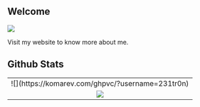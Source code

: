 ## Welcome

![](https://komarev.com/ghpvc/?username=231tr0n)

Visit my website to know more about me.

## Github Stats
<table>
  <tr>
    <td align = 'center' valign = 'middle'>
      ![](https://komarev.com/ghpvc/?username=231tr0n)
    </td>
  </tr>
  <tr>
    <td align = 'center' valign = 'middle'>
      <img src = 'https://github-readme-stats.vercel.app/api/top-langs/?username=231tr0n' />
    </td>
  </tr>
</table>
<!--
**231tr0n/231tr0n** is a ✨ _special_ ✨ repository because its `README.md` (this file) appears on your GitHub profile.

Here are some ideas to get you started:

- 🔭 I’m currently working on ...
- 🌱 I’m currently learning ...
- 👯 I’m looking to collaborate on ...
- 🤔 I’m looking for help with ...
- 💬 Ask me about ...
- 📫 How to reach me: ...
- 😄 Pronouns: ...
- ⚡ Fun fact: ...
-->
